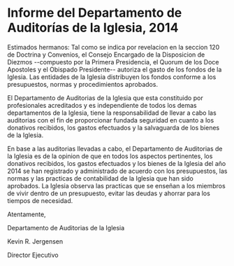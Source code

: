 # Informe del Departamento de Auditorías de la Iglesia, 2014

Estimados hermanos: Tal como se indica por revelacion en la seccion 120 de
Doctrina y Convenios, el Consejo Encargado de la Disposicion de Diezmos
--compuesto por la Primera Presidencia, el Quorum de los Doce Apostoles y el
Obispado Presidente-- autoriza el gasto de los fondos de la Iglesia. Las
entidades de la Iglesia distribuyen los fondos conforme a los presupuestos,
normas y procedimientos aprobados.

El Departamento de Auditorias de la Iglesia que esta constituido por
profesionales acreditados y es independiente de todos los demas departamentos
de la Iglesia, tiene la responsabilidad de llevar a cabo las auditorias con el
fin de proporcionar fundada seguridad en cuanto a los donativos recibidos, los
gastos efectuados y la salvaguarda de los bienes de la Iglesia.

En base a las auditorias llevadas a cabo, el Departamento de Auditorias de la
Iglesia es de la opinion de que en todos los aspectos pertinentes, los
donativos recibidos, los gastos efectuados y los bienes de la Iglesia del año
2014 se han registrado y administrado de acuerdo con los presupuestos, las
normas y las practicas de contabilidad de la Iglesia que han sido aprobados.
La Iglesia observa las practicas que se enseñan a los miembros de vivir dentro
de un presupuesto, evitar las deudas y ahorrar para los tiempos de necesidad.

Atentamente,

Departamento de Auditorias de la Iglesia

Kevin R. Jergensen

Director Ejecutivo

